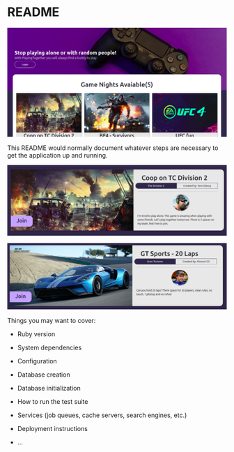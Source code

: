 # README
![mainImage](https://github.com/thiagohrcosta/rails-play-together/blob/master/public/img/playingTogether1.png?raw=true)

This README would normally document whatever steps are necessary to get the
application up and running.

![image](https://github.com/thiagohrcosta/rails-play-together/blob/master/public/img/playTogether2.png?raw=true)

![image](https://github.com/thiagohrcosta/rails-play-together/blob/master/public/img/playTogether3.png?raw=true)

Things you may want to cover:

* Ruby version

* System dependencies

* Configuration

* Database creation

* Database initialization

* How to run the test suite

* Services (job queues, cache servers, search engines, etc.)

* Deployment instructions

* ...
